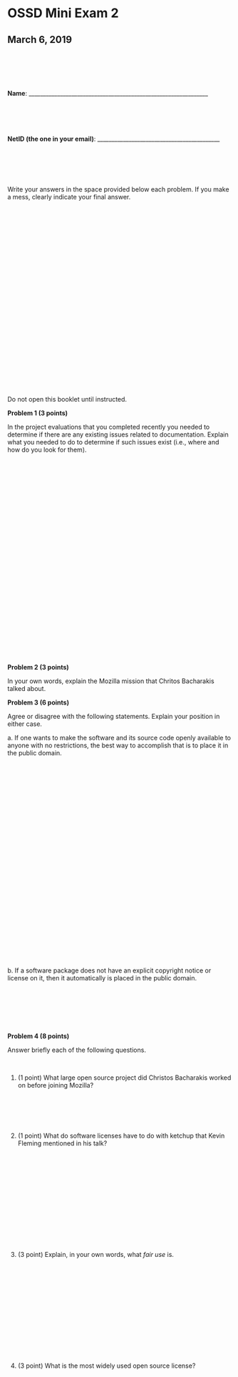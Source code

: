 

# OSSD Mini Exam 2

## March 6, 2019

<br><br>
<br><br>

__Name__:
 \_\_\_\_\_\_\_\_\_\_\_\_\_\_\_\_\_\_\_\_\_\_\_\_\_\_\_\_\_\_\_\_\_\_\_\_\_\_\_\_\_\_\_\_\_\_\_\_\_\_\_\_\_\_\_\_\_\_\_\_\_\_\_
 <br><br>
 <br><br>
 <br><br>
__NetID (the one in your email)__:    \_\_\_\_\_\_\_\_\_\_\_\_\_\_\_\_\_\_\_\_\_\_\_\_\_\_\_\_\_\_\_\_\_\_\_\_\_\_\_\_\_\_\_



<br><br>
<br><br>

Write your answers in the space provided below each problem. If you make
a mess, clearly indicate your final answer.

<br><br>
<br><br>
<br><br>
<br><br>
<br><br>
<br><br>
<br><br>
<br><br>
<br><br>
<br><br>
<br><br>
<br><br>

<div class="right">
Do not open this booklet until instructed.
</div>




<div class="page-break" />

__Problem 1 (3 points)__

In the project evaluations that you completed recently you needed
to determine if there are any existing issues related to documentation.
Explain what you needed to do to determine if such issues exist (i.e., where and how
do you look for them).



<br/><br/>
<br/><br/>
<br/><br/>
<br/><br/>
<br/><br/>
<br/><br/>
<br/><br/>
<br/><br/>
<br/><br/>
<br/><br/>
<br/><br/>
<br/><br/>
<br/><br/>



__Problem 2 (3 points)__

In your own words, explain the Mozilla mission that Chritos Bacharakis talked about.




<div class="page-break" />

__Problem 3 (6 points)__

Agree or disagree with the following statements. Explain your position in either case.

a.  If one wants to make the software and its source code openly available to anyone with no restrictions, the best way to accomplish that is to place it in the public domain.


  <br/>  <br/>
  <br/>  <br/>
  <br/>  <br/>
  <br/>  <br/>
  <br/>  <br/>
  <br/>  <br/>
  <br/>  <br/>
  <br/>  <br/>
  <br/>  <br/>
  <br/>  <br/>
  <br/>  <br/>
  <br/>  <br/>
  <br/>  <br/>


b.  If a software package does not have an explicit copyright notice or license on it, then it automatically is placed in the public domain.


  <br/>
  <br/>
  <br/>
  <br/>
  <br/>


<div class="page-break" />

__Problem 4 (8 points)__

Answer briefly each of the following questions.

<br>

1. (1 point) What large open source project did Christos Bacharakis worked on before joining Mozilla?

<br><br>
<br><br>

2. (1 point) What do software licenses have to do with ketchup that Kevin Fleming mentioned in his talk?

  <br/>  <br/>
  <br/>  <br/>
  <br/>  <br/>
  <br/>  <br/>
  <br/>  <br/>
  <br/>  <br/>

3. (3 point) Explain, in your own words, what _fair use_ is.

  <br/>  <br/>
  <br/>  <br/>
  <br/>  <br/>
  <br/>  <br/>
  <br/>  <br/>
  <br/>  <br/>

4. (3 point) What is the most widely used open source license?
